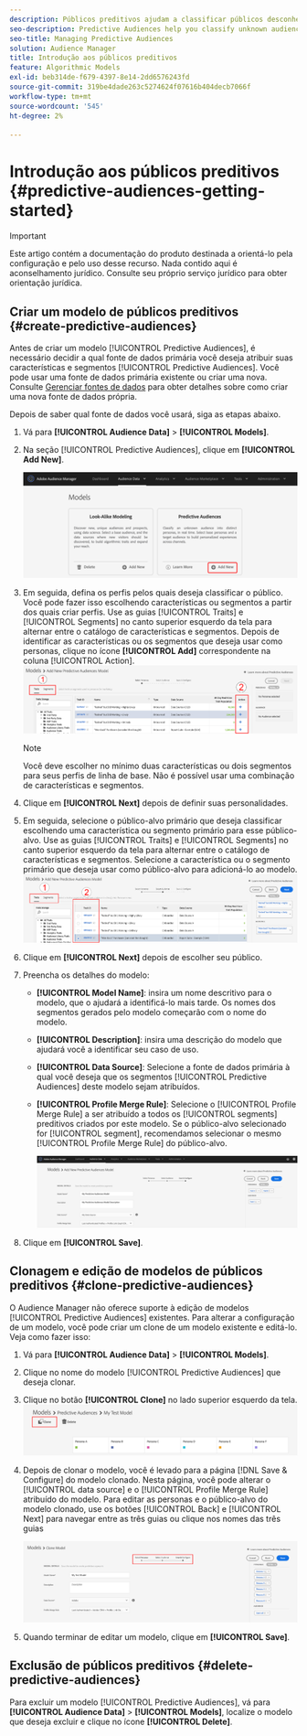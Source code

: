 ```yaml
---
description: Públicos preditivos ajudam a classificar públicos desconhecidos em personas distintas em tempo real, usando a ciência de dados.
seo-description: Predictive Audiences help you classify unknown audiences into distinct personas in real-time, using data science.
seo-title: Managing Predictive Audiences
solution: Audience Manager
title: Introdução aos públicos preditivos
feature: Algorithmic Models
exl-id: beb314de-f679-4397-8e14-2dd6576243fd
source-git-commit: 319be4dade263c5274624f07616b404decb7066f
workflow-type: tm+mt
source-wordcount: '545'
ht-degree: 2%

---
```


# Introdução aos públicos preditivos {#predictive-audiences-getting-started}

>[!IMPORTANT]
>Este artigo contém a documentação do produto destinada a orientá-lo pela configuração e pelo uso desse recurso. Nada contido aqui é aconselhamento jurídico. Consulte seu próprio serviço jurídico para obter orientação jurídica.

## Criar um modelo de públicos preditivos {#create-predictive-audiences}

Antes de criar um modelo [!UICONTROL Predictive Audiences], é necessário decidir a qual fonte de dados primária você deseja atribuir suas características e segmentos [!UICONTROL Predictive Audiences]. Você pode usar uma fonte de dados primária existente ou criar uma nova. Consulte [Gerenciar fontes de dados](https://experienceleague.adobe.com/docs/audience-manager/user-guide/features/data-sources/manage-datasources.html?lang=pt-BR) para obter detalhes sobre como criar uma nova fonte de dados própria.

Depois de saber qual fonte de dados você usará, siga as etapas abaixo.

1. Vá para **[!UICONTROL Audience Data]** > **[!UICONTROL Models]**.
1. Na seção [!UICONTROL Predictive Audiences], clique em **[!UICONTROL Add New]**.

   ![smart-persona-add](assets/predictive-audiences-add.png)

1. Em seguida, defina os perfis pelos quais deseja classificar o público. Você pode fazer isso escolhendo características ou segmentos a partir dos quais criar perfis. Use as guias [!UICONTROL Traits] e [!UICONTROL Segments] no canto superior esquerdo da tela para alternar entre o catálogo de características e segmentos. Depois de identificar as características ou os segmentos que deseja usar como personas, clique no ícone **[!UICONTROL Add]** correspondente na coluna [!UICONTROL Action].
   ![persona-inteligente-select-personas](assets/predictive-audiences-persona.png)
   >[!NOTE]
   >Você deve escolher no mínimo duas características ou dois segmentos para seus perfis de linha de base. Não é possível usar uma combinação de características e segmentos.
1. Clique em **[!UICONTROL Next]** depois de definir suas personalidades.
1. Em seguida, selecione o público-alvo primário que deseja classificar escolhendo uma característica ou segmento primário para esse público-alvo. Use as guias [!UICONTROL Traits] e [!UICONTROL Segments] no canto superior esquerdo da tela para alternar entre o catálogo de características e segmentos. Selecione a característica ou o segmento primário que deseja usar como público-alvo para adicioná-lo ao modelo.
   ![smart-persona-select-audience](assets/predictive-audiences-audience.png)
1. Clique em **[!UICONTROL Next]** depois de escolher seu público.
1. Preencha os detalhes do modelo:
   * **[!UICONTROL Model Name]**: insira um nome descritivo para o modelo, que o ajudará a identificá-lo mais tarde. Os nomes dos segmentos gerados pelo modelo começarão com o nome do modelo.
   * **[!UICONTROL Description]**: insira uma descrição do modelo que ajudará você a identificar seu caso de uso.
   * **[!UICONTROL Data Source]**: Selecione a fonte de dados primária à qual você deseja que os segmentos [!UICONTROL Predictive Audiences] deste modelo sejam atribuídos.
   * **[!UICONTROL Profile Merge Rule]**: Selecione o [!UICONTROL Profile Merge Rule] a ser atribuído a todos os [!UICONTROL segments] preditivos criados por este modelo. Se o público-alvo selecionado for [!UICONTROL segment], recomendamos selecionar o mesmo [!UICONTROL Profile Merge Rule] do público-alvo.

     ![predictive-audiences-save](assets/predictive-audiences-save.png)
1. Clique em **[!UICONTROL Save]**.

## Clonagem e edição de modelos de públicos preditivos {#clone-predictive-audiences}

O Audience Manager não oferece suporte à edição de modelos [!UICONTROL Predictive Audiences] existentes. Para alterar a configuração de um modelo, você pode criar um clone de um modelo existente e editá-lo. Veja como fazer isso:

1. Vá para **[!UICONTROL Audience Data]** > **[!UICONTROL Models]**.
2. Clique no nome do modelo [!UICONTROL Predictive Audiences] que deseja clonar.
3. Clique no botão **[!UICONTROL Clone]** no lado superior esquerdo da tela.
   ![predictive-audiences-clone](assets/predictive-audiences-clone.png)
4. Depois de clonar o modelo, você é levado para a página [!DNL Save & Configure] do modelo clonado. Nesta página, você pode alterar o [!UICONTROL data source] e o [!UICONTROL Profile Merge Rule] atribuído do modelo. Para editar as personas e o público-alvo do modelo clonado, use os botões [!UICONTROL Back] e [!UICONTROL Next] para navegar entre as três guias ou clique nos nomes das três guias

   ![públicos-preditivos-clone-navigate](assets/predictive-audiences-clone-navigate.png)

5. Quando terminar de editar um modelo, clique em **[!UICONTROL Save]**.

## Exclusão de públicos preditivos {#delete-predictive-audiences}

Para excluir um modelo [!UICONTROL Predictive Audiences], vá para **[!UICONTROL Audience Data]** > **[!UICONTROL Models]**, localize o modelo que deseja excluir e clique no ícone **[!UICONTROL Delete]**.
